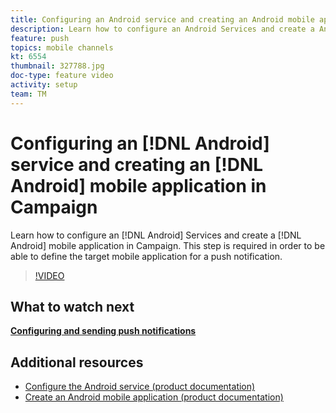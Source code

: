 ```yaml
---
title: Configuring an Android service and creating an Android mobile application in Campaign
description: Learn how to configure an Android Services and create a Android mobile application in Campaign. That is required for us to define the Neotrip app as the target for the push notification.
feature: push
topics: mobile channels
kt: 6554
thumbnail: 327788.jpg
doc-type: feature video
activity: setup
team: TM
---
```


# Configuring an [!DNL Android] service and creating an [!DNL Android] mobile application in Campaign

Learn how to configure an [!DNL Android] Services and create a [!DNL Android] mobile application in Campaign. This step is required in order to be able to define the target mobile application for a push notification.

>[!VIDEO](https://video.tv.adobe.com/v/327788?quality=12)

## What to watch next

**[Configuring and sending push notifications](/help/tutorial-getting-started-with-push-notifications-for-android/configuring-and-sending-push-notifications.md)**

## Additional resources

* [Configure the Android service (product documentation)](https://experienceleague.adobe.com/docs/campaign-classic/using/sending-messages/sending-push-notifications/configure-the-mobile-app/configuring-the-mobile-application-android.html#configuring-android-service)
* [Create an Android mobile application (product documentation)](https://experienceleague.adobe.com/docs/campaign-classic/using/sending-messages/sending-push-notifications/configure-the-mobile-app/configuring-the-mobile-application-android.html#creating-android-app)
